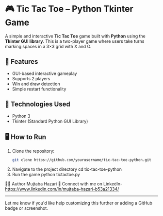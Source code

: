 # 🎮 Tic Tac Toe – Python Tkinter Game

A simple and interactive **Tic Tac Toe** game built with **Python** using the **Tkinter GUI library**. This is a two-player game where users take turns marking spaces in a 3×3 grid with X and O.

## 🚀 Features

- GUI-based interactive gameplay  
- Supports 2 players  
- Win and draw detection  
- Simple restart functionality

## 🧠 Technologies Used

- Python 3
- Tkinter (Standard Python GUI Library)

## 🖥️ How to Run

1. Clone the repository:
   ```bash
   git clone https://github.com/yourusername/tic-tac-toe-python.git
2. Navigate to the project directory
   cd tic-tac-toe-python
3. Run the game
   python tictactoe.py
   
🙋‍♂️ Author
Mujtaba Hazari
📧 Connect with me on LinkedIn- https://www.linkedin.com/in/mujtaba-hazari-b53a21334/

---

Let me know if you'd like help customizing this further or adding a GitHub badge or screenshot.
